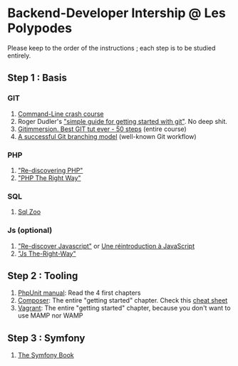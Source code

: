 # Backend-Developer Intership @ Les Polypodes

Please keep to the order of the instructions ; each step is to be studied entirely. 

## Step 1 : Basis

### GIT

1. [Command-Line crash course](http://cli.learncodethehardway.org/book/)
2. Roger Dudler's ["simple guide for getting started with git"](http://rogerdudler.github.com/git-guide). No deep shit.
3. [Gitimmersion. Best GIT tut ever - 50 steps](http://gitimmersion.com) (entire course)
4. [A successful Git branching model](http://nvie.com/posts/a-successful-git-branching-model) (well-known Git workflow)

### PHP

1. ["Re-discovering PHP"](http://edu.williamdurand.fr/php-slides/index.html)
2. ["PHP The Right Way"](http://www.phptherightway.com)

### SQL

1. [Sql Zoo](http://sqlzoo.net/wiki/Main_Page)

### Js (optional)

1. ["Re-discover Javascript"](http://gitbookio.github.io/javascript) or [Une réintroduction à JavaScript](https://developer.mozilla.org/fr/docs/Web/JavaScript/Une_r%C3%A9introduction_%C3%A0_JavaScript#Introduction-)
2. ["Js The-Right-Way"](http://jstherightway.org/)


## Step 2 : Tooling

1. [PhpUnit manual](http://phpunit.de/manuel): Read the 4 first chapters
2. [Composer](http://getcomposer.org): The entire "getting started" chapter. Check this [cheat sheet](http://composer.json.jolicode.com/)
3. [Vagrant](http://vagrantup.com): The entire "getting started" chapter, because you don't want to use MAMP nor WAMP

## Step 3 : Symfony

1. [The Symfony Book](http://symfony.com/doc/current/book/index.html)


